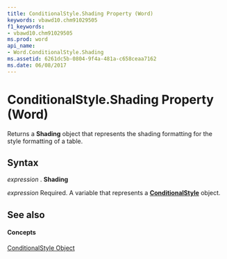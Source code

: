 ```yaml
---
title: ConditionalStyle.Shading Property (Word)
keywords: vbawd10.chm91029505
f1_keywords:
- vbawd10.chm91029505
ms.prod: word
api_name:
- Word.ConditionalStyle.Shading
ms.assetid: 6261dc5b-0804-9f4a-481a-c658ceaa7162
ms.date: 06/08/2017
---
```



# ConditionalStyle.Shading Property (Word)

Returns a  **Shading** object that represents the shading formatting for the style formatting of a table.


## Syntax

 _expression_ . **Shading**

 _expression_ Required. A variable that represents a **[ConditionalStyle](conditionalstyle-object-word.md)** object.


## See also


#### Concepts


[ConditionalStyle Object](conditionalstyle-object-word.md)

